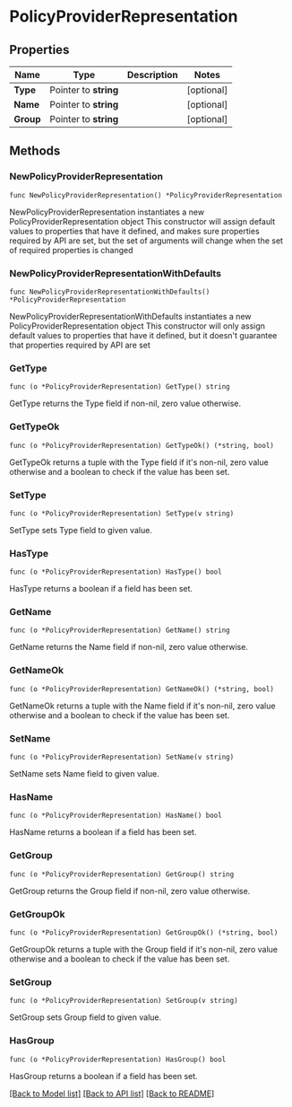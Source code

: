 # PolicyProviderRepresentation

## Properties

Name | Type | Description | Notes
------------ | ------------- | ------------- | -------------
**Type** | Pointer to **string** |  | [optional] 
**Name** | Pointer to **string** |  | [optional] 
**Group** | Pointer to **string** |  | [optional] 

## Methods

### NewPolicyProviderRepresentation

`func NewPolicyProviderRepresentation() *PolicyProviderRepresentation`

NewPolicyProviderRepresentation instantiates a new PolicyProviderRepresentation object
This constructor will assign default values to properties that have it defined,
and makes sure properties required by API are set, but the set of arguments
will change when the set of required properties is changed

### NewPolicyProviderRepresentationWithDefaults

`func NewPolicyProviderRepresentationWithDefaults() *PolicyProviderRepresentation`

NewPolicyProviderRepresentationWithDefaults instantiates a new PolicyProviderRepresentation object
This constructor will only assign default values to properties that have it defined,
but it doesn't guarantee that properties required by API are set

### GetType

`func (o *PolicyProviderRepresentation) GetType() string`

GetType returns the Type field if non-nil, zero value otherwise.

### GetTypeOk

`func (o *PolicyProviderRepresentation) GetTypeOk() (*string, bool)`

GetTypeOk returns a tuple with the Type field if it's non-nil, zero value otherwise
and a boolean to check if the value has been set.

### SetType

`func (o *PolicyProviderRepresentation) SetType(v string)`

SetType sets Type field to given value.

### HasType

`func (o *PolicyProviderRepresentation) HasType() bool`

HasType returns a boolean if a field has been set.

### GetName

`func (o *PolicyProviderRepresentation) GetName() string`

GetName returns the Name field if non-nil, zero value otherwise.

### GetNameOk

`func (o *PolicyProviderRepresentation) GetNameOk() (*string, bool)`

GetNameOk returns a tuple with the Name field if it's non-nil, zero value otherwise
and a boolean to check if the value has been set.

### SetName

`func (o *PolicyProviderRepresentation) SetName(v string)`

SetName sets Name field to given value.

### HasName

`func (o *PolicyProviderRepresentation) HasName() bool`

HasName returns a boolean if a field has been set.

### GetGroup

`func (o *PolicyProviderRepresentation) GetGroup() string`

GetGroup returns the Group field if non-nil, zero value otherwise.

### GetGroupOk

`func (o *PolicyProviderRepresentation) GetGroupOk() (*string, bool)`

GetGroupOk returns a tuple with the Group field if it's non-nil, zero value otherwise
and a boolean to check if the value has been set.

### SetGroup

`func (o *PolicyProviderRepresentation) SetGroup(v string)`

SetGroup sets Group field to given value.

### HasGroup

`func (o *PolicyProviderRepresentation) HasGroup() bool`

HasGroup returns a boolean if a field has been set.


[[Back to Model list]](../README.md#documentation-for-models) [[Back to API list]](../README.md#documentation-for-api-endpoints) [[Back to README]](../README.md)


